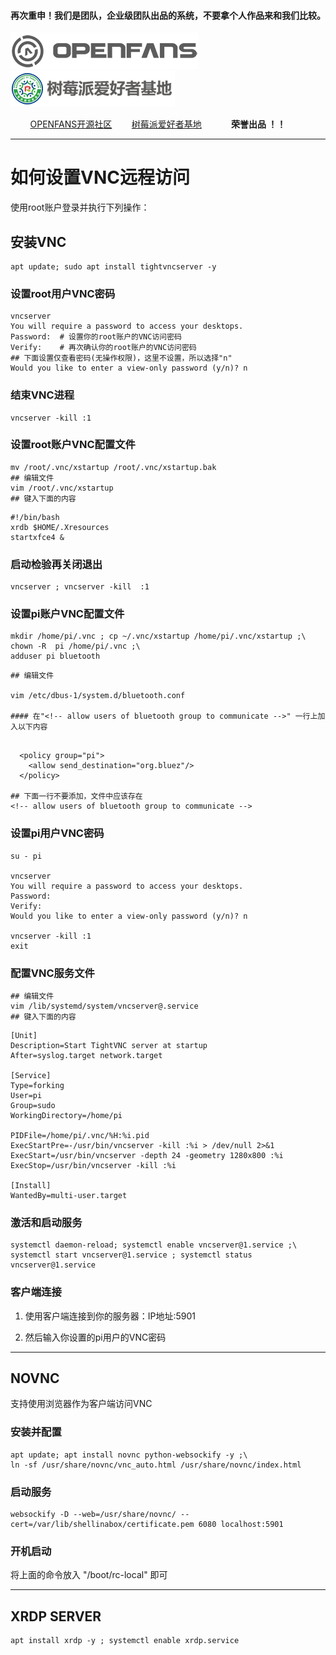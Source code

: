 #### 再次重申！我们是团队，企业级团队出品的系统，不要拿个人作品来和我们比较。

![openfans](../images/openfans.png)&nbsp;&nbsp;&nbsp;&nbsp;![amatfan.png](../images/amatfan.png)

&nbsp;&nbsp;&nbsp;&nbsp;&nbsp;&nbsp;&nbsp;&nbsp;[OPENFANS开源社区](http://www.openfans.org)&nbsp;&nbsp;&nbsp;&nbsp;&nbsp;&nbsp;&nbsp;&nbsp;[树莓派爱好者基地](http://rpifans.cn/)&nbsp;&nbsp;&nbsp;&nbsp;&nbsp;&nbsp;&nbsp;&nbsp;&nbsp;&nbsp;&nbsp;&nbsp;**荣誉出品 ！！**

----

# 如何设置VNC远程访问 

使用root账户登录并执行下列操作：

## 安装VNC

```shell
apt update; sudo apt install tightvncserver -y
```

### 设置root用户VNC密码

```shell
vncserver
You will require a password to access your desktops.
Password:  # 设置你的root账户的VNC访问密码
Verify:    # 再次确认你的root账户的VNC访问密码
## 下面设置仅查看密码(无操作权限)，这里不设置，所以选择"n"
Would you like to enter a view-only password (y/n)? n 
```

### 结束VNC进程

```shell
vncserver -kill :1
```

### 设置root账户VNC配置文件

```shell
mv /root/.vnc/xstartup /root/.vnc/xstartup.bak
## 编辑文件
vim /root/.vnc/xstartup
## 键入下面的内容
```

```shell
#!/bin/bash
xrdb $HOME/.Xresources
startxfce4 &
```

### 启动检验再关闭退出

```shell
vncserver ; vncserver -kill  :1
```

### 设置pi账户VNC配置文件

```shell
mkdir /home/pi/.vnc ; cp ~/.vnc/xstartup /home/pi/.vnc/xstartup ;\
chown -R  pi /home/pi/.vnc ;\
adduser pi bluetooth
```

```shell
## 编辑文件

vim /etc/dbus-1/system.d/bluetooth.conf

#### 在"<!-- allow users of bluetooth group to communicate -->" 一行上加入以下内容
```

```shell

  <policy group="pi">
    <allow send_destination="org.bluez"/>
  </policy>

## 下面一行不要添加，文件中应该存在
<!-- allow users of bluetooth group to communicate -->
```

### 设置pi用户VNC密码

```shell
su - pi

vncserver
You will require a password to access your desktops.
Password:
Verify:
Would you like to enter a view-only password (y/n)? n

vncserver -kill :1
exit
```
### 配置VNC服务文件

```shell
## 编辑文件
vim /lib/systemd/system/vncserver@.service
## 键入下面的内容
```

```shell
[Unit]
Description=Start TightVNC server at startup
After=syslog.target network.target

[Service]
Type=forking
User=pi
Group=sudo
WorkingDirectory=/home/pi

PIDFile=/home/pi/.vnc/%H:%i.pid
ExecStartPre=-/usr/bin/vncserver -kill :%i > /dev/null 2>&1
ExecStart=/usr/bin/vncserver -depth 24 -geometry 1280x800 :%i
ExecStop=/usr/bin/vncserver -kill :%i

[Install]
WantedBy=multi-user.target
```

### 激活和启动服务

```shell
systemctl daemon-reload; systemctl enable vncserver@1.service ;\
systemctl start vncserver@1.service ; systemctl status vncserver@1.service
```

### 客户端连接

1. 使用客户端连接到你的服务器：IP地址:5901

2. 然后输入你设置的pi用户的VNC密码

----

## NOVNC

支持使用浏览器作为客户端访问VNC

### 安装并配置

```shell
apt update; apt install novnc python-websockify -y ;\
ln -sf /usr/share/novnc/vnc_auto.html /usr/share/novnc/index.html
```

### 启动服务

```shell
websockify -D --web=/usr/share/novnc/ --cert=/var/lib/shellinabox/certificate.pem 6080 localhost:5901
```

### 开机启动

将上面的命令放入 "/boot/rc-local" 即可

----

## XRDP SERVER

```shell
apt install xrdp -y ; systemctl enable xrdp.service
```
